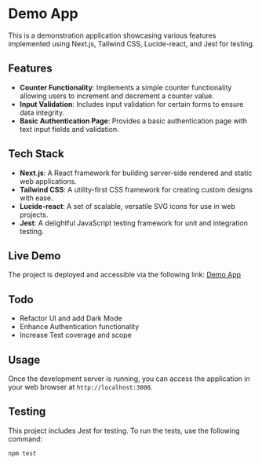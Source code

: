 # Demo App

This is a demonstration application showcasing various features implemented using Next.js, Tailwind CSS, Lucide-react, and Jest for testing.

## Features

- **Counter Functionality**: Implements a simple counter functionality allowing users to increment and decrement a counter value.
- **Input Validation**: Includes input validation for certain forms to ensure data integrity.
- **Basic Authentication Page**: Provides a basic authentication page with text input fields and validation.

## Tech Stack

- **Next.js**: A React framework for building server-side rendered and static web applications.
- **Tailwind CSS**: A utility-first CSS framework for creating custom designs with ease.
- **Lucide-react**: A set of scalable, versatile SVG icons for use in web projects.
- **Jest**: A delightful JavaScript testing framework for unit and integration testing.

## Live Demo

The project is deployed and accessible via the following link: [Demo App](https://demo-f3uzjclzl-mutaremalcolms-projects.vercel.app/)

## Todo
- Refactor UI and add Dark Mode
- Enhance Authentication functionality
- Increase Test coverage and scope

## Usage

Once the development server is running, you can access the application in your web browser at `http://localhost:3000`.

## Testing

This project includes Jest for testing. To run the tests, use the following command:

```bash
npm test

